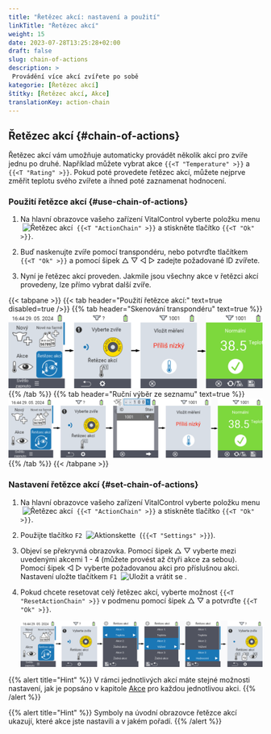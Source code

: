 ```yaml
---
title: "Řetězec akcí: nastavení a použití"
linkTitle: "Řetězec akcí"
weight: 15
date: 2023-07-28T13:25:28+02:00
draft: false
slug: chain-of-actions
description: >
 Provádění více akcí zvířete po sobě
kategorie: [Řetězec akcí]
štítky: [Řetězec akcí, Akce]
translationKey: action-chain
---
```

## Řetězec akcí {#chain-of-actions}

Řetězec akcí vám umožňuje automaticky provádět několik akcí pro zvíře jednu po druhé. Například můžete vybrat akce `{{<T "Temperature" >}}` a `{{<T "Rating" >}}`. Pokud poté provedete řetězec akcí, můžete nejprve změřit teplotu svého zvířete a ihned poté zaznamenat hodnocení.

### Použití řetězce akcí {#use-chain-of-actions}

1. Na hlavní obrazovce vašeho zařízení VitalControl vyberte položku menu &nbsp;<img src="/icons/actions/action-chain.svg" width="35" align="bottom" alt="Řetězec akcí" />&nbsp; `{{<T "ActionChain" >}}` a stiskněte tlačítko `{{<T "Ok" >}}`.

2. Buď naskenujte zvíře pomocí transpondéru, nebo potvrďte tlačítkem `{{<T "Ok" >}}` a pomocí šipek △ ▽ ◁ ▷ zadejte požadované ID zvířete.

3. Nyní je řetězec akcí proveden. Jakmile jsou všechny akce v řetězci akcí provedeny, lze přímo vybrat další zvíře.

{{< tabpane >}}
{{< tab header="Použití řetězce akcí:" text=true disabled=true />}}
{{% tab header="Skenování transpondéru" text=true %}}
![VitalControl: Menu řetězce akcí](images/chainofactions-scan.png "Řetězec akcí")
{{% /tab %}}
{{% tab header="Ruční výběr ze seznamu" text=true %}}
![VitalControl: Menu řetězce akcí](images/chainofactions.png "Řetězec akcí")
{{% /tab %}}
{{< /tabpane >}}

### Nastavení řetězce akcí {#set-chain-of-actions}

1. Na hlavní obrazovce vašeho zařízení VitalControl vyberte položku menu &nbsp;<img src="/icons/actions/action-chain.svg" width="35" align="bottom" alt="Řetězec akcí" />&nbsp; `{{<T "ActionChain" >}}` a stiskněte tlačítko `{{<T "Ok" >}}`.

2. Použijte tlačítko `F2` &nbsp;<img src="/icons/gear.svg" width="25" align="bottom" alt="Aktionskette" />&nbsp; (`{{<T "Settings" >}}`).

3. Objeví se překryvná obrazovka. Pomocí šipek △ ▽ vyberte mezi uvedenými akcemi 1 - 4 (můžete provést až čtyři akce za sebou). Pomocí šipek ◁ ▷ vyberte požadovanou akci pro příslušnou akci. Nastavení uložte tlačítkem `F1` &nbsp;<img src="/icons/footer/save_exit.svg" width="65" align="bottom" alt="Uložit a vrátit se" />&nbsp;.


4. Pokud chcete resetovat celý řetězec akcí, vyberte možnost `{{<T "ResetActionChain" >}}` v podmenu pomocí šipek △ ▽ a potvrďte `{{<T "Ok" >}}`.

    ![VitalControl: Menu řetězec akcí](images/setchainofactions.png "Nastavit řetězec akcí")

{{% alert title="Hint" %}}
V rámci jednotlivých akcí máte stejné možnosti nastavení, jak je popsáno v kapitole [Akce](../actions) pro každou jednotlivou akci.
{{% /alert %}}

{{% alert title="Hint" %}}
Symboly na úvodní obrazovce řetězce akcí ukazují, které akce jste nastavili a v jakém pořadí.
{{% /alert %}}
